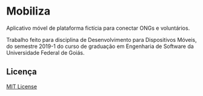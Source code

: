 # Mobiliza
Aplicativo móvel de plataforma fictícia para conectar ONGs e voluntários.

Trabalho feito para disciplina de Desenvolvimento para Dispositivos Móveis, do semestre 2019-1 do curso de graduação em Engenharia de Software da Universidade Federal de Goiás.

## Licença
[MIT License](LICENSE)
